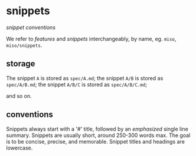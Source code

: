 # snippets
*snippet conventions*

We refer to *features* and *snippets* interchangeably, by name, eg. `miso`, `miso/snippets`.

## storage

The snippet `A` is stored as `spec/A.md`; 
the snippet `A/B` is stored as `spec/A/B.md`; 
the snippet `A/B/C` is stored as `spec/A/B/C.md`;

and so on.

## conventions

Snippets always start with a '#' title, followed by an *emphasized* single line summary.
Snippets are usually short, around 250-300 words max. The goal is to be concise, precise, and memorable.
Snippet titles and headings are lowercase.